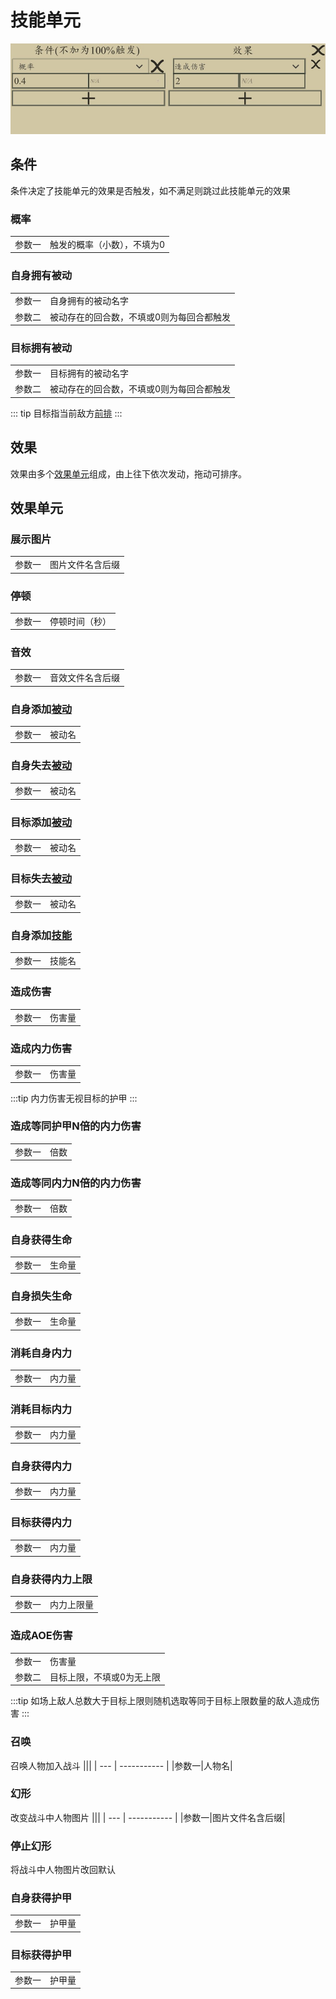 # 技能单元
![技能单元](../../assets/spell-unit.jpg)

## 条件
条件决定了技能单元的效果是否触发，如不满足则跳过此技能单元的效果

### 概率
|||
| --- | ----------- |
|参数一|触发的概率（小数），不填为0|

### 自身拥有被动
|||
| --- | ----------- |
|参数一|自身拥有的被动名字|
|参数二|被动存在的回合数，不填或0则为每回合都触发|

### 目标拥有被动
|||
| --- | ----------- |
|参数一|目标拥有的被动名字|
|参数二|被动存在的回合数，不填或0则为每回合都触发|

::: tip
目标指当前敌方[前排](./combat.html#前排)
:::

## 效果
效果由多个[效果单元](#效果单元)组成，由上往下依次发动，拖动可排序。

## 效果单元
### 展示图片
|||
| --- | ----------- |
|参数一|图片文件名含后缀|

### 停顿
|||
| --- | ----------- |
|参数一|停顿时间（秒）|

### 音效
|||
| --- | ----------- |
|参数一|音效文件名含后缀|


### 自身添加[被动](./passive.html)
|||
| --- | ----------- |
|参数一|被动名|

### 自身失去[被动](./passive.html)
|||
| --- | ----------- |
|参数一|被动名|

### 目标添加[被动](./passive.html)
|||
| --- | ----------- |
|参数一|被动名|

### 目标失去[被动](./passive.html)
|||
| --- | ----------- |
|参数一|被动名|

### 自身添加[技能](./spell.html)
|||
| --- | ----------- |
|参数一|技能名|

### 造成伤害
|||
| --- | ----------- |
|参数一|伤害量|

### 造成内力伤害
|||
| --- | ----------- |
|参数一|伤害量|
:::tip
内力伤害无视目标的护甲
:::

### 造成等同护甲N倍的内力伤害
|||
| --- | ----------- |
|参数一|倍数|

### 造成等同内力N倍的内力伤害
|||
| --- | ----------- |
|参数一|倍数|

### 自身获得生命
|||
| --- | ----------- |
|参数一|生命量|

### 自身损失生命
|||
| --- | ----------- |
|参数一|生命量|

### 消耗自身内力
|||
| --- | ----------- |
|参数一|内力量|

### 消耗目标内力
|||
| --- | ----------- |
|参数一|内力量|

### 自身获得内力
|||
| --- | ----------- |
|参数一|内力量|

### 目标获得内力
|||
| --- | ----------- |
|参数一|内力量|

### 自身获得内力上限
|||
| --- | ----------- |
|参数一|内力上限量|

### 造成AOE伤害
|||
| --- | ----------- |
|参数一|伤害量|
|参数二|目标上限，不填或0为无上限|
:::tip
如场上敌人总数大于目标上限则随机选取等同于目标上限数量的敌人造成伤害
:::

### 召唤
召唤人物加入战斗
|||
| --- | ----------- |
|参数一|人物名|

### 幻形
改变战斗中人物图片
|||
| --- | ----------- |
|参数一|图片文件名含后缀|

### 停止幻形
将战斗中人物图片改回默认

### 自身获得护甲
|||
| --- | ----------- |
|参数一|护甲量|

### 目标获得护甲
|||
| --- | ----------- |
|参数一|护甲量|
